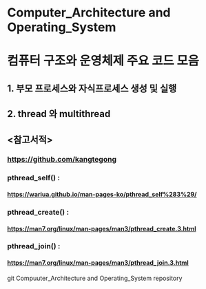 # Computer_Architecture and Operating_System
# 컴퓨터 구조와 운영체제 주요 코드 모음
## 1. 부모 프로세스와 자식프로세스 생성 및 실행
## 2. thread 와 multithread
## <참고서적>
### https://github.com/kangtegong
### pthread_self() :
#### https://wariua.github.io/man-pages-ko/pthread_self%283%29/
### pthread_create() : 
#### https://man7.org/linux/man-pages/man3/pthread_create.3.html
### pthread_join() : 
#### https://man7.org/linux/man-pages/man3/pthread_join.3.html
git Compuuter_Architecture and Operating_System repository
